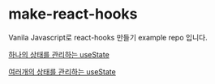 # make-react-hooks
Vanila Javascript로 react-hooks 만들기 example repo 입니다.

[하나의 상태를 관리하는 useState](https://sonicce99.github.io/make-react-hooks/single-state/index.html)

[여러개의 상태를 관리하는 useState](https://sonicce99.github.io/make-react-hooks/multi-state/index.html)
